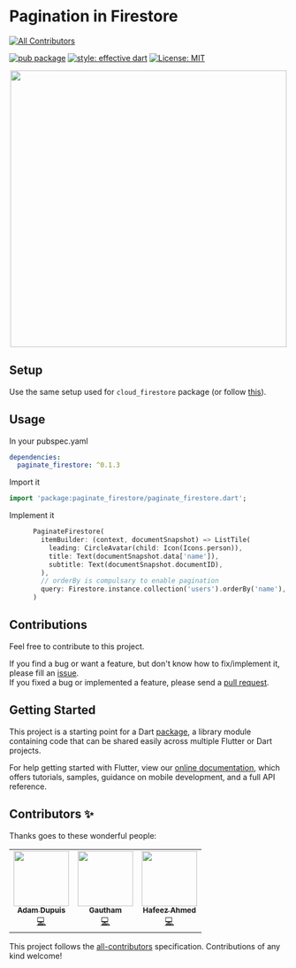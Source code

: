# Pagination in Firestore

<!-- ALL-CONTRIBUTORS-BADGE:START - Do not remove or modify this section -->

[![All Contributors](https://img.shields.io/badge/all_contributors-3-orange.svg?style=flat-square)](#contributors-)

<!-- ALL-CONTRIBUTORS-BADGE:END -->

[![pub package](https://img.shields.io/pub/v/paginate_firestore.svg)](https://pub.dev/packages/paginate_firestore)
[![style: effective dart](https://img.shields.io/badge/style-effective_dart-40c4ff.svg)](https://github.com/tenhobi/effective_dart)
[![License: MIT](https://img.shields.io/badge/license-MIT-purple.svg)](https://opensource.org/licenses/MIT)

<p align="center">
  <img src="https://raw.githubusercontent.com/excogitatr/paginate_firestore/master/assets/screen.gif" height="500px">
</p>

## Setup

Use the same setup used for `cloud_firestore` package (or follow [this](https://pub.dev/packages/cloud_firestore#setup)).

## Usage

In your pubspec.yaml

```yaml
dependencies:
  paginate_firestore: ^0.1.3
```

Import it

```dart
import 'package:paginate_firestore/paginate_firestore.dart';
```

Implement it

```dart
      PaginateFirestore(
        itemBuilder: (context, documentSnapshot) => ListTile(
          leading: CircleAvatar(child: Icon(Icons.person)),
          title: Text(documentSnapshot.data['name']),
          subtitle: Text(documentSnapshot.documentID),
        ),
        // orderBy is compulsary to enable pagination
        query: Firestore.instance.collection('users').orderBy('name'),
      )
```

## Contributions

Feel free to contribute to this project.

If you find a bug or want a feature, but don't know how to fix/implement it, please fill an [issue](https://github.com/excogitatr/paginate_firestore/issues).  
If you fixed a bug or implemented a feature, please send a [pull request](https://github.com/excogitatr/paginate_firestore/pulls).

## Getting Started

This project is a starting point for a Dart
[package](https://flutter.dev/developing-packages/),
a library module containing code that can be shared easily across
multiple Flutter or Dart projects.

For help getting started with Flutter, view our
[online documentation](https://flutter.dev/docs), which offers tutorials,
samples, guidance on mobile development, and a full API reference.

## Contributors ✨

Thanks goes to these wonderful people:

<!-- ALL-CONTRIBUTORS-LIST:START - Do not remove or modify this section -->
<!-- prettier-ignore-start -->
<!-- markdownlint-disable -->
<table>
  <tr>
    <td align="center"><a href="https://adamdupuis.com"><img src="https://avatars1.githubusercontent.com/u/6547826?v=4" width="100px;" alt=""/><br /><sub><b>Adam Dupuis</b></sub></a><br /><a href="https://github.com/excogitatr/paginate_firestore/commits?author=adamdupuis" title="Code">💻</a></td>
    <td align="center"><a href="https://gauthamasir.github.io/Portfolio_Dart/"><img src="https://avatars1.githubusercontent.com/u/26927742?v=4" width="100px;" alt=""/><br /><sub><b>Gautham</b></sub></a><br /><a href="https://github.com/excogitatr/paginate_firestore/commits?author=GauthamAsir" title="Code">💻</a></td>
    <td align="center"><a href="https://github.com/imhafeez"><img src="https://avatars3.githubusercontent.com/u/21155655?v=4" width="100px;" alt=""/><br /><sub><b>Hafeez Ahmed</b></sub></a><br /><a href="https://github.com/excogitatr/paginate_firestore/commits?author=imhafeez" title="Code">💻</a></td>
  </tr>
</table>

<!-- markdownlint-enable -->
<!-- prettier-ignore-end -->

<!-- ALL-CONTRIBUTORS-LIST:END -->

This project follows the [all-contributors](https://github.com/all-contributors/all-contributors) specification. Contributions of any kind welcome!
